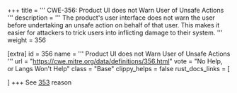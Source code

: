 +++
title = '''
CWE-356: Product UI does not Warn User of Unsafe Actions
'''
description	= '''
The product's user interface does not warn the user before undertaking an unsafe action on behalf of that user. This makes it easier for attackers to trick users into inflicting damage to their system.
'''
weight = 356

[extra]
id = 356
name = '''
Product UI does not Warn User of Unsafe Actions
'''
url = "https://cwe.mitre.org/data/definitions/356.html"
vote = "No Help, or Langs Won't Help"
class = "Base"
clippy_helps = false
rust_docs_links = [

]
+++
See [353](/rust-are-we-secure-yet/cwes/cwe-353) reason
